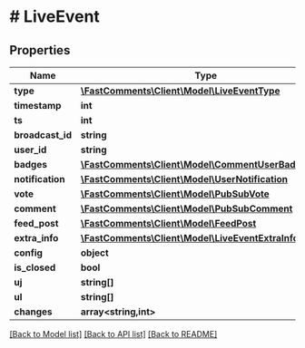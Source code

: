 # # LiveEvent

## Properties

Name | Type | Description | Notes
------------ | ------------- | ------------- | -------------
**type** | [**\FastComments\Client\Model\LiveEventType**](LiveEventType.md) |  |
**timestamp** | **int** |  | [optional]
**ts** | **int** |  | [optional]
**broadcast_id** | **string** |  | [optional]
**user_id** | **string** |  | [optional]
**badges** | [**\FastComments\Client\Model\CommentUserBadgeInfo[]**](CommentUserBadgeInfo.md) |  | [optional]
**notification** | [**\FastComments\Client\Model\UserNotification**](UserNotification.md) |  | [optional]
**vote** | [**\FastComments\Client\Model\PubSubVote**](PubSubVote.md) |  | [optional]
**comment** | [**\FastComments\Client\Model\PubSubComment**](PubSubComment.md) |  | [optional]
**feed_post** | [**\FastComments\Client\Model\FeedPost**](FeedPost.md) |  | [optional]
**extra_info** | [**\FastComments\Client\Model\LiveEventExtraInfo**](LiveEventExtraInfo.md) |  | [optional]
**config** | **object** |  | [optional]
**is_closed** | **bool** |  | [optional]
**uj** | **string[]** |  | [optional]
**ul** | **string[]** |  | [optional]
**changes** | **array<string,int>** |  | [optional]

[[Back to Model list]](../../README.md#models) [[Back to API list]](../../README.md#endpoints) [[Back to README]](../../README.md)
